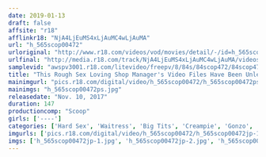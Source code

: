 ```yaml
---
date: 2019-01-13
draft: false
affsite: "r18"
afflinkr18: "NjA4LjEuMS4xLjAuMC4wLjAuMA"
url: "h_565scop00472"
urloriginal: "http://www.r18.com/videos/vod/movies/detail/-/id=h_565scop00472"
urlfinal: "http://media.r18.com/track/NjA4LjEuMS4xLjAuMC4wLjAuMA/videos/vod/movies/detail/-/id=h_565scop00472"
samplevid: "awspv3001.r18.com/litevideo/freepv/8/84s/84scop472/84scop472_dmb_w.mp4"
title: "This Rough Sex Loving Shop Manager's Video Files Have Been Unleashed!! This Shop Manager Made A False Accusation Against His Big Tits Staffer After Closing The Store And Used His Position Of Power To Hit Her With Some Rape!! A Video Record Of Everything That Happened That Day!!"
mainimgurl: "pics.r18.com/digital/video/h_565scop00472/h_565scop00472ps.jpg"
mainimgs: "h_565scop00472ps.jpg"
releasedate: "Nov. 10, 2017"
duration: 147
productioncomp: "Scoop"
girls: ['----']
categories: ['Hard Sex', 'Waitress', 'Big Tits', 'Creampie', 'Gonzo', 'Hi-Def']
imgurls: ['pics.r18.com/digital/video/h_565scop00472/h_565scop00472jp-1.jpg', 'pics.r18.com/digital/video/h_565scop00472/h_565scop00472jp-2.jpg', 'pics.r18.com/digital/video/h_565scop00472/h_565scop00472jp-3.jpg', 'pics.r18.com/digital/video/h_565scop00472/h_565scop00472jp-4.jpg', 'pics.r18.com/digital/video/h_565scop00472/h_565scop00472jp-5.jpg', 'pics.r18.com/digital/video/h_565scop00472/h_565scop00472jp-6.jpg', 'pics.r18.com/digital/video/h_565scop00472/h_565scop00472jp-7.jpg', 'pics.r18.com/digital/video/h_565scop00472/h_565scop00472jp-8.jpg', 'pics.r18.com/digital/video/h_565scop00472/h_565scop00472jp-9.jpg', 'pics.r18.com/digital/video/h_565scop00472/h_565scop00472jp-10.jpg', 'pics.r18.com/digital/video/h_565scop00472/h_565scop00472jp-11.jpg', 'pics.r18.com/digital/video/h_565scop00472/h_565scop00472jp-12.jpg', 'pics.r18.com/digital/video/h_565scop00472/h_565scop00472jp-13.jpg', 'pics.r18.com/digital/video/h_565scop00472/h_565scop00472jp-14.jpg', 'pics.r18.com/digital/video/h_565scop00472/h_565scop00472jp-15.jpg', 'pics.r18.com/digital/video/h_565scop00472/h_565scop00472jp-16.jpg', 'pics.r18.com/digital/video/h_565scop00472/h_565scop00472jp-17.jpg', 'pics.r18.com/digital/video/h_565scop00472/h_565scop00472jp-18.jpg', 'pics.r18.com/digital/video/h_565scop00472/h_565scop00472jp-19.jpg', 'pics.r18.com/digital/video/h_565scop00472/h_565scop00472jp-20.jpg']
imgs: ['h_565scop00472jp-1.jpg', 'h_565scop00472jp-2.jpg', 'h_565scop00472jp-3.jpg', 'h_565scop00472jp-4.jpg', 'h_565scop00472jp-5.jpg', 'h_565scop00472jp-6.jpg', 'h_565scop00472jp-7.jpg', 'h_565scop00472jp-8.jpg', 'h_565scop00472jp-9.jpg', 'h_565scop00472jp-10.jpg', 'h_565scop00472jp-11.jpg', 'h_565scop00472jp-12.jpg', 'h_565scop00472jp-13.jpg', 'h_565scop00472jp-14.jpg', 'h_565scop00472jp-15.jpg', 'h_565scop00472jp-16.jpg', 'h_565scop00472jp-17.jpg', 'h_565scop00472jp-18.jpg', 'h_565scop00472jp-19.jpg', 'h_565scop00472jp-20.jpg']
---
```


